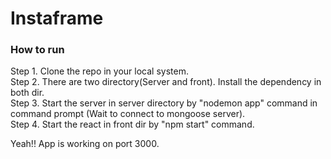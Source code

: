 # Instaframe

### How to run

Step 1. Clone the repo in your local system.<br />
Step 2. There are two directory(Server and front). Install the dependency in both dir.<br />
Step 3. Start the server in server directory by "nodemon app" command in command prompt (Wait to connect to mongoose server).<br />
Step 4. Start the react in front dir by "npm start" command.<br />

Yeah!! App is working on port 3000.

